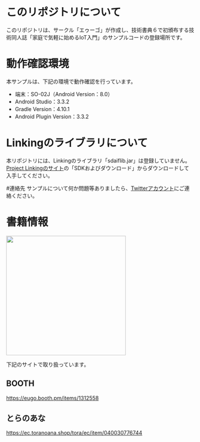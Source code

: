 # このリポジトリについて
このリポジトリは、サークル「エゥーゴ」が作成し、技術書典６で初頒布する技術同人誌「家庭で気軽に始めるIoT入門」のサンプルコードの登録場所です。

# 動作確認環境
本サンプルは、下記の環境で動作確認を行っています。

- 端末：SO-02J（Android Version：8.0）
- Android Studio：3.3.2
- Gradle Version：4.10.1
- Android Plugin Version：3.3.2

# Linkingのライブラリについて
本リポジトリには、Linkingのライブラリ「sdaiflib.jar」は登録していません。
[Project Linkingのサイト](https://linkingiot.com/developer/api.html)の「SDKおよびダウンロード」からダウンロードして入手してください。

#連絡先
サンプルについて何か問題等ありましたら、[Twitterアカウント](https://twitter.com/argama147)にご連絡ください。

# 書籍情報

<img src="https://s2.booth.pm/7287bb46-6dfb-43c3-94bd-827bc1141389/i/1312558/5076f294-6128-46aa-8fe9-a6b87ded2742_base_resized.jpg" width="320px">

下記のサイトで取り扱っています。
## BOOTH
https://eugo.booth.pm/items/1312558

## とらのあな
https://ec.toranoana.shop/tora/ec/item/040030776744
